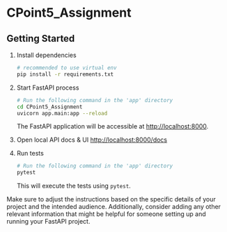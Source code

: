 # CPoint5_Assignment

## Getting Started
1. Install dependencies
    ```zsh
    # recommended to use virtual env
    pip install -r requirements.txt
    ```

2. Start FastAPI process
    ```zsh
    # Run the following command in the 'app' directory
    cd CPoint5_Assignment
    uvicorn app.main:app --reload
    ```
    The FastAPI application will be accessible at [http://localhost:8000](http://localhost:8000).

3. Open local API docs & UI
    [http://localhost:8000/docs](http://localhost:8000/docs)

4. Run tests
    ```zsh
    # Run the following command in the 'app' directory
    pytest
    ```
    This will execute the tests using `pytest`.

Make sure to adjust the instructions based on the specific details of your project and the intended audience. Additionally, consider adding any other relevant information that might be helpful for someone setting up and running your FastAPI project.
